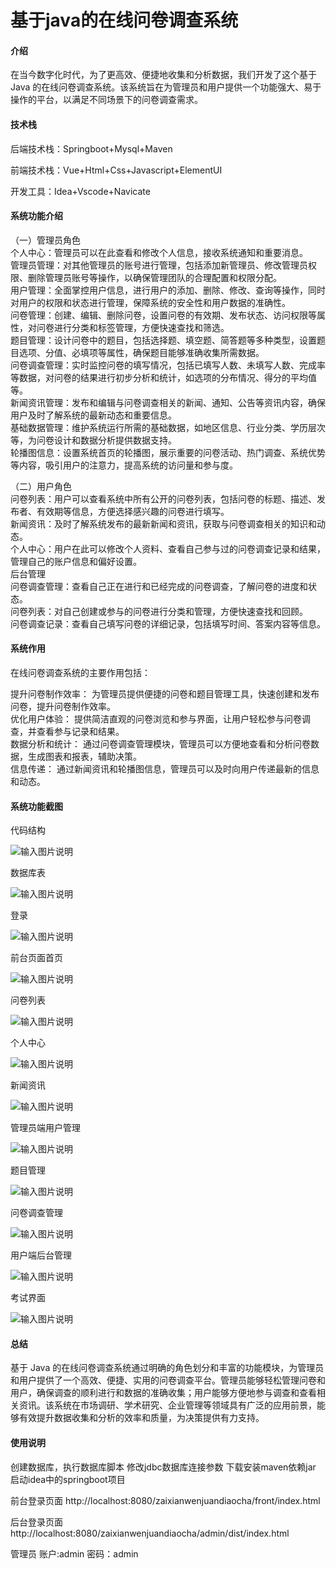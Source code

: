 # 基于java的在线问卷调查系统

#### 介绍

在当今数字化时代，为了更高效、便捷地收集和分析数据，我们开发了这个基于 Java 的在线问卷调查系统。该系统旨在为管理员和用户提供一个功能强大、易于操作的平台，以满足不同场景下的问卷调查需求。

#### 技术栈

后端技术栈：Springboot+Mysql+Maven

前端技术栈：Vue+Html+Css+Javascript+ElementUI

开发工具：Idea+Vscode+Navicate

#### 系统功能介绍

（一）管理员角色  
个人中心：管理员可以在此查看和修改个人信息，接收系统通知和重要消息。  
管理员管理：对其他管理员的账号进行管理，包括添加新管理员、修改管理员权限、删除管理员账号等操作，以确保管理团队的合理配置和权限分配。  
用户管理：全面掌控用户信息，进行用户的添加、删除、修改、查询等操作，同时对用户的权限和状态进行管理，保障系统的安全性和用户数据的准确性。  
问卷管理：创建、编辑、删除问卷，设置问卷的有效期、发布状态、访问权限等属性，对问卷进行分类和标签管理，方便快速查找和筛选。  
题目管理：设计问卷中的题目，包括选择题、填空题、简答题等多种类型，设置题目选项、分值、必填项等属性，确保题目能够准确收集所需数据。  
问卷调查管理：实时监控问卷的填写情况，包括已填写人数、未填写人数、完成率等数据，对问卷的结果进行初步分析和统计，如选项的分布情况、得分的平均值等。  
新闻资讯管理：发布和编辑与问卷调查相关的新闻、通知、公告等资讯内容，确保用户及时了解系统的最新动态和重要信息。  
基础数据管理：维护系统运行所需的基础数据，如地区信息、行业分类、学历层次等，为问卷设计和数据分析提供数据支持。  
轮播图信息：设置系统首页的轮播图，展示重要的问卷活动、热门调查、系统优势等内容，吸引用户的注意力，提高系统的访问量和参与度。  

（二）用户角色  
问卷列表：用户可以查看系统中所有公开的问卷列表，包括问卷的标题、描述、发布者、有效期等信息，方便选择感兴趣的问卷进行填写。  
新闻资讯：及时了解系统发布的最新新闻和资讯，获取与问卷调查相关的知识和动态。  
个人中心：用户在此可以修改个人资料、查看自己参与过的问卷调查记录和结果，管理自己的账户信息和偏好设置。  
后台管理  
问卷调查管理：查看自己正在进行和已经完成的问卷调查，了解问卷的进度和状态。  
问卷列表：对自己创建或参与的问卷进行分类和管理，方便快速查找和回顾。  
问卷调查记录：查看自己填写问卷的详细记录，包括填写时间、答案内容等信息。  

#### 系统作用

在线问卷调查系统的主要作用包括：

提升问卷制作效率： 为管理员提供便捷的问卷和题目管理工具，快速创建和发布问卷，提升问卷制作效率。  
优化用户体验： 提供简洁直观的问卷浏览和参与界面，让用户轻松参与问卷调查，并查看参与记录和结果。  
数据分析和统计： 通过问卷调查管理模块，管理员可以方便地查看和分析问卷数据，生成图表和报表，辅助决策。  
信息传递： 通过新闻资讯和轮播图信息，管理员可以及时向用户传递最新的信息和动态。  

#### 系统功能截图

代码结构

![输入图片说明](images/0aeefbf33bf0c7583e08d9034a6644b.png)

数据库表

![输入图片说明](images/580d089cba41d08970746ff23dd86e7.png)

登录

![输入图片说明](images/7e49a75c5a3bf9a50e30c5d4839df8b.png)

前台页面首页

![输入图片说明](images/932fee18ebeafe9fb9898fb7e759116.png)

问卷列表

![输入图片说明](images/d01d3a3671f0facced843e6e25508e6.png)

个人中心

![输入图片说明](images/86b53c9e8101b866ab0e228d50d4c83.png)

新闻资讯

![输入图片说明](images/9fbd20ad2cb1f3095b458ff6633da8c.png)

管理员端用户管理

![输入图片说明](images/33cbad54cc0a61d895c20b93db7f210.png)

题目管理

![输入图片说明](images/c563deffd49073f33e429fec833fdbd.png)

问卷调查管理

![输入图片说明](images/9ec88b79d5d2b97acd1e8b0ca3d5b7a.png)

用户端后台管理

![输入图片说明](images/b42e1f1bcd945d4e5470b998294ffdb.png)

考试界面

![输入图片说明](images/27b83f8bdf58c2108e90e1729e235df.png)

#### 总结

基于 Java 的在线问卷调查系统通过明确的角色划分和丰富的功能模块，为管理员和用户提供了一个高效、便捷、实用的问卷调查平台。管理员能够轻松管理问卷和用户，确保调查的顺利进行和数据的准确收集；用户能够方便地参与调查和查看相关资讯。该系统在市场调研、学术研究、企业管理等领域具有广泛的应用前景，能够有效提升数据收集和分析的效率和质量，为决策提供有力支持。

#### 使用说明

创建数据库，执行数据库脚本 修改jdbc数据库连接参数 下载安装maven依赖jar 启动idea中的springboot项目

前台登录页面
http://localhost:8080/zaixianwenjuandiaocha/front/index.html

后台登录页面
http://localhost:8080/zaixianwenjuandiaocha/admin/dist/index.html

管理员 			账户:admin 		密码：admin